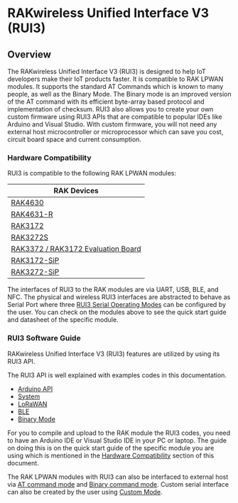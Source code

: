 # RAKwireless Unified Interface V3 (RUI3)

## Overview

The RAKwireless Unified Interface V3 (RUI3) is designed to help IoT developers make their IoT products faster. It is compatible to RAK LPWAN modules. It supports the standard AT Commands which is known to many people, as well as the Binary Mode. The Binary mode is an improved version of the AT command with its efficient byte-array based protocol and implementation of checksum. RUI3 also allows you to create your own custom firmware using RUI3 APIs that are compatible to popular IDEs like Arduino and Visual Studio. With custom firmware, you will not need any external host microcontroller or microprocessor which can save you cost, circuit board space and current consumption.

### Hardware Compatibility

RUI3 is compatible to the following RAK LPWAN modules:

| RAK Devices                                                                                           |
| ----------------------------------------------------------------------------------------------------- |
| [RAK4630](/Product-Categories/WisDuo/RAK4630-Module/Overview/)                                        |
| [RAK4631-R](/Product-Categories/WisBlock/RAK4631-R/Overview/)                                         |
| [RAK3172](/Product-Categories/WisDuo/RAK3172-Module/Overview/)                                        |
| [RAK3272S](/Product-Categories/WisBlock/RAK3272S-Breakout-Board/Overview/)                            |
| [RAK3372 / RAK3172 Evaluation Board](/Product-Categories/WisBlock/RAK3172-Evaluation-Board/Overview/) |
| [RAK3172-SiP](/Product-Categories/WisDuo/RAK3172-SiP/Overview/)                                       |
| [RAK3272-SiP](/Product-Categories/WisDuo/RAK3272-SiP-Breakout-Board/Overview/)                        |

The interfaces of RUI3 to the RAK modules are via UART, USB, BLE, and NFC. The physical and wireless RUI3 interfaces are abstracted to behave as Serial Port where three [RUI3 Serial Operating Modes](/RUI3/Serial-Operating-Modes/#rui3-serial-operating-modes) can be configured by the user. You can check on the modules above to see the quick start guide and datasheet of the specific module.

### RUI3 Software Guide

RAKwireless Unified Interface V3 (RUI3) features are utilized by using its RUI3 API. 

The RUI3 API is well explained with examples codes in this documentation.

- [Arduino API](/RUI3/Arduino-API/)
- [System](/RUI3/System/)
- [LoRaWAN](/RUI3/LoRaWAN/)
- [BLE](/RUI3/BLE/)
- [Binary Mode](/RUI3/Binary-Mode/)

For you to compile and upload to the RAK module the RUI3 codes, you need to have an Arduino IDE or Visual Studio IDE in your PC or laptop. The guide on doing this is on the quick start guide of the specific module you are using which is mentioned in the [Hardware Compatibility](/RUI3/#hardware-compatibility) section of this document.

The RAK LPWAN modules with RUI3 can also be interfaced to external host via [AT command mode](/RUI3/Serial-Operating-Modes/AT-Command-Manual/) and [Binary command mode](/RUI3/Serial-Operating-Modes/Binary-Command-Manual/). Custom serial interface can also be created by the user using [Custom Mode](/RUI3/Serial-Operating-Modes/Custom-Mode/).

